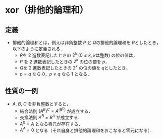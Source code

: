 # xor（排他的論理和）
## 定義
- 排他的論理和とは，例えば非負整数 $P$ と $Q$の排他的論理和を $R$としたとき，以下のように定義される．
	- $R$を $2$ 進数表記したときの $2^k\ (0\leq k,\ k \text{は整数})$ の位の値は，
	- $P$ を $2$ 進数表記したときの $2^k$ の位の値を $p$，
	- $Q$を $2$ 進数表記したときの $2^k$ の位の値を $q$としたとき，
	- $p=q$ なら $0$，$p\neq q$ なら $1$ となる．
	
## 性質の一例
- $A,\ B,\ C$ を非負整数とすると，
	- 結合法則 $(A^B)^C=A^(B^C)$ が成立する．
	- 交換法則 $A^B = B^A$ が成立する．
	- $A^0 = A$ となる零元が存在する．
	- $A^A = 0$ となる（それ自身と排他的論理和をおこなると零元になる）．